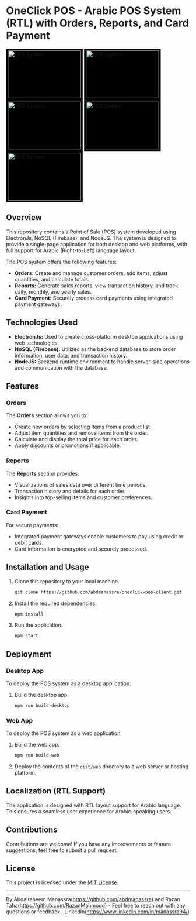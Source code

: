 # OneClick POS - Arabic POS System (RTL) with Orders, Reports, and Card Payment
<img src="https://github.com/abdmanassra/oneclick-pos-client/assets/40340485/d6ef3399-a6e1-4446-9511-c802f8c20f14" alt="POS System" width="200" height="130" style="background-color: black; padding: 5px;">
<img src="https://github.com/abdmanassra/oneclick-pos-client/assets/40340485/d835539e-2306-4656-bed6-ad054448896d" alt="POS System" width="200" height="130" style="background-color: black; padding: 5px;">
<img src="https://github.com/abdmanassra/oneclick-pos-client/assets/40340485/e78b7418-01b2-4979-9388-8b08a2d842d2" alt="POS System" width="200" height="130" style="background-color: black; padding: 5px;">
<img src="https://github.com/abdmanassra/oneclick-pos-client/assets/40340485/1a0f19e2-faba-4571-9c5f-ccb79d280d6b" alt="POS System" width="200" height="130" style="background-color: black; padding: 5px;">
<img src="https://github.com/abdmanassra/oneclick-pos-client/assets/40340485/d3de0da7-f914-463b-8447-3b5d046233ce" alt="POS System" width="200" height="130" style="background-color: black; padding: 5px;">

## Overview

This repository contains a Point of Sale (POS) system developed using ElectronJs, NoSQL (Firebase), and NodeJS. The system is designed to provide a single-page application for both desktop and web platforms, with full support for Arabic (Right-to-Left) language layout.

The POS system offers the following features:
- **Orders:** Create and manage customer orders, add items, adjust quantities, and calculate totals.
- **Reports:** Generate sales reports, view transaction history, and track daily, monthly, and yearly sales.
- **Card Payment:** Securely process card payments using integrated payment gateways.

## Technologies Used

- **ElectronJs:** Used to create cross-platform desktop applications using web technologies.
- **NoSQL (Firebase):** Utilized as the backend database to store order information, user data, and transaction history.
- **NodeJS:** Backend runtime environment to handle server-side operations and communication with the database.

## Features

### Orders

The **Orders** section allows you to:
- Create new orders by selecting items from a product list.
- Adjust item quantities and remove items from the order.
- Calculate and display the total price for each order.
- Apply discounts or promotions if applicable.

### Reports

The **Reports** section provides:
- Visualizations of sales data over different time periods.
- Transaction history and details for each order.
- Insights into top-selling items and customer preferences.

### Card Payment

For secure payments:
- Integrated payment gateways enable customers to pay using credit or debit cards.
- Card information is encrypted and securely processed.

## Installation and Usage

1. Clone this repository to your local machine.
   ```sh
   git clone https://github.com/abdmanassra/oneclick-pos-client.git
2. Install the required dependencies.
     ```sh
   npm install
3. Run the application.
      ```sh
   npm start

## Deployment

### Desktop App

To deploy the POS system as a desktop application:

1. Build the desktop app.
   ```sh
   npm run build-desktop
   
### Web App

To deploy the POS system as a web application:

1. Build the web app:
   ```sh
   npm run build-web
2. Deploy the contents of the `dist/web` directory to a web server or hosting platform.

## Localization (RTL Support)

The application is designed with RTL layout support for Arabic language. This ensures a seamless user experience for Arabic-speaking users.

## Contributions

Contributions are welcome! If you have any improvements or feature suggestions, feel free to submit a pull request.

## License

This project is licensed under the [MIT License](LICENSE).

---
By Abdalraheem Manassra(https://github.com/abdmanassra) and Razan Taha(https://github.com/RazanMahmoud) - Feel free to reach out with any questions or feedback., LinkedIn(https://www.linkedin.com/in/manassra94/)
